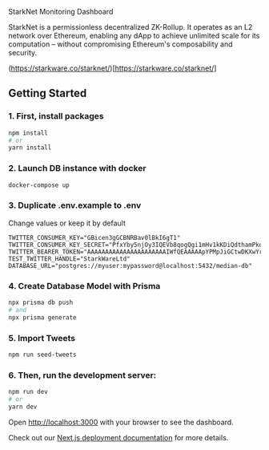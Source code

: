 StarkNet Monitoring Dashboard

StarkNet is a permissionless decentralized ZK-Rollup. It operates as an L2 network over Ethereum, enabling any dApp to achieve unlimited scale for its computation – without compromising Ethereum's composability and security.

(https://starkware.co/starknet/)[https://starkware.co/starknet/]

## Getting Started
### 1. First, install packages

```bash
npm install
# or
yarn install
```
### 2. Launch DB instance with docker

```bash
docker-compose up
```
### 3. Duplicate .env.example to .env

Change values or keep it by default

```
TWITTER_CONSUMER_KEY="GBicen3gGCBNRBav0lBkI6gT1"
TWITTER_CONSUMER_KEY_SECRET="PfxYby5njOy3IQEVb8qogQgi1mHv1kKDiQdthamPkoKHrnExEY"
TWITTER_BEARER_TOKEN="AAAAAAAAAAAAAAAAAAAAAAIWfQEAAAAApYPMpJiGCtwDKXwYreQ6zhVolgQ%3DADCJeNkfjW9sYxBtKltgF7eFhQ8TUkvg3aWB6kNdcZtwRI8HWw"
TEST_TWITTER_HANDLE="StarkWareLtd"
DATABASE_URL="postgres://myuser:mypassword@localhost:5432/median-db"
```
### 4. Create Database Model with Prisma

```bash
npx prisma db push
# and
npx prisma generate
```
### 5.  Import Tweets

```bash
npm run seed-tweets
```
### 6.  Then, run the development server:

```bash
npm run dev
# or
yarn dev
```

Open [http://localhost:3000](http://localhost:3000) with your browser to see the dashboard.

Check out our [Next.js deployment documentation](https://nextjs.org/docs/deployment) for more details.
